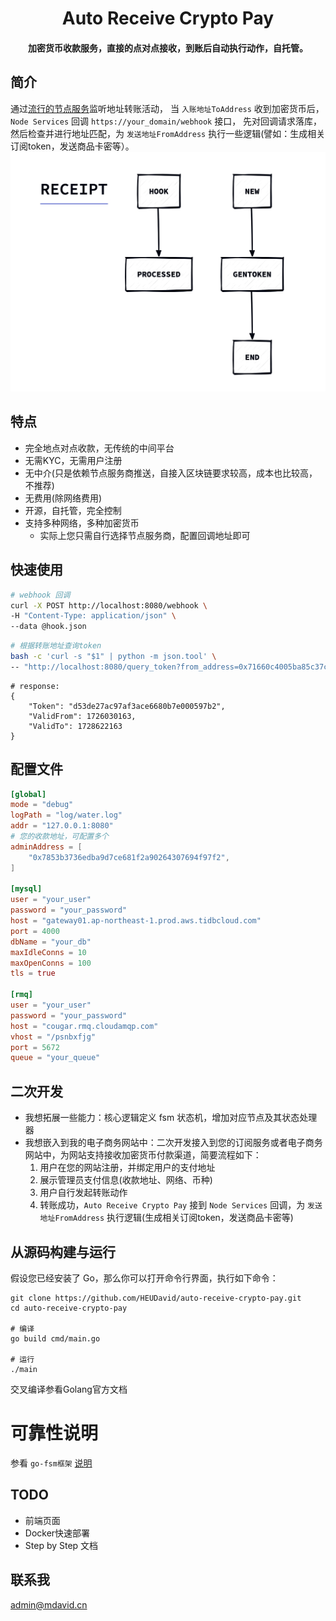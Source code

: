 <h1 align="center">Auto Receive Crypto Pay</h1>
<h4 align="center">加密货币收款服务，直接的点对点接收，到账后自动执行动作，自托管。</h4>


## 简介
通过[流行的节点服务](https://ethereum.org/en/developers/docs/nodes-and-clients/nodes-as-a-service/#popular-node-services)监听地址转账活动，
当 `入账地址ToAddress` 收到加密货币后， `Node Services` 回调 `https://your_domain/webhook` 接口，
先对回调请求落库，然后检查并进行地址匹配，为 `发送地址FromAddress` 执行一些逻辑(譬如：生成相关订阅token，发送商品卡密等）。
<img src="./docs/assets/receipt.jpg" alt="ReceiptFSM" width="600"/>

## 特点
- 完全地点对点收款，无传统的中间平台
- 无需KYC，无需用户注册
- 无中介(只是依赖节点服务商推送，自接入区块链要求较高，成本也比较高，不推荐)
- 无费用(除网络费用)
- 开源，自托管，完全控制
- 支持多种网络，多种加密货币
  - 实际上您只需自行选择节点服务商，配置回调地址即可

## 快速使用

```sh
# webhook 回调
curl -X POST http://localhost:8080/webhook \
-H "Content-Type: application/json" \
--data @hook.json
```

```sh
# 根据转账地址查询token
bash -c 'curl -s "$1" | python -m json.tool' \
-- "http://localhost:8080/query_token?from_address=0x71660c4005ba85c37ccec55d0c4493e66fe775d3"
```
```shell
# response:
{
    "Token": "d53de27ac97af3ace6680b7e000597b2",
    "ValidFrom": 1726030163,
    "ValidTo": 1728622163
}
```

## 配置文件
```toml
[global]
mode = "debug"
logPath = "log/water.log"
addr = "127.0.0.1:8080"
# 您的收款地址，可配置多个
adminAddress = [
    "0x7853b3736edba9d7ce681f2a90264307694f97f2",
]

[mysql]
user = "your_user"
password = "your_password"
host = "gateway01.ap-northeast-1.prod.aws.tidbcloud.com"
port = 4000
dbName = "your_db"
maxIdleConns = 10
maxOpenConns = 100
tls = true

[rmq]
user = "your_user"
password = "your_password"
host = "cougar.rmq.cloudamqp.com"
vhost = "/psnbxfjg"
port = 5672
queue = "your_queue"
```

## 二次开发
- 我想拓展一些能力：核心逻辑定义 fsm 状态机，增加对应节点及其状态处理器
- 我想嵌入到我的电子商务网站中：二次开发接入到您的订阅服务或者电子商务网站中，为网站支持接收加密货币付款渠道，简要流程如下：
    1. 用户在您的网站注册，并绑定用户的支付地址
    2. 展示管理员支付信息(收款地址、网络、币种)
    3. 用户自行发起转账动作
    4. 转账成功，`Auto Receive Crypto Pay` 接到 `Node Services` 回调，为 `发送地址FromAddress` 执行逻辑(生成相关订阅token，发送商品卡密等)


## 从源码构建与运行
假设您已经安装了 Go，那么你可以打开命令行界面，执行如下命令：
```shell
git clone https://github.com/HEUDavid/auto-receive-crypto-pay.git
cd auto-receive-crypto-pay

# 编译
go build cmd/main.go

# 运行
./main
```
交叉编译参看Golang官方文档

# 可靠性说明
参看 `go-fsm框架` [说明](https://github.com/HEUDavid/go-fsm?tab=readme-ov-file#reliability-statement)

## TODO
- 前端页面
- Docker快速部署
- Step by Step 文档

## 联系我
admin@mdavid.cn